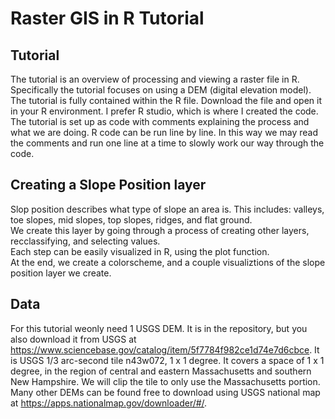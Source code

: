 # Raster GIS in R Tutorial
  
## Tutorial 
  
The tutorial is an overview of processing and viewing a raster file in R.
Specifically the tutorial focuses on using a DEM (digital elevation model).
The tutorial is fully contained within the R file. Download the file and open it in your R environment.
I prefer R studio, which is where I created the code.
The tutorial is set up as code with comments explaining the process and what we are doing.
R code can be run line by line. In this way we may read the comments and run one line at a time to slowly work
our way through the code.   
  
## Creating a Slope Position layer
  
Slop position describes what type of slope an area is. This includes: valleys, toe slopes, mid slopes, top slopes, ridges, and flat ground.  
We create this layer by going through a process of creating other layers, recclassifying, and selecting values.  
Each step can be easily visualized in R, using the plot function.  
At the end, we create a colorscheme, and a couple visualiztions of the slope position layer we create. 

## Data
  
For this tutorial weonly need 1 USGS DEM. It is in the repository, but you also download it from USGS
at https://www.sciencebase.gov/catalog/item/5f7784f982ce1d74e7d6cbce. It is USGS 1/3 arc-second tile n43w072, 1 x 1 degree.
It covers a space of 1 x 1 degree, in the region of central and eastern Massachusetts and southern New Hampshire. 
We will clip the tile to only use the Massachusetts portion. Many other DEMs can be found free to download using USGS national map
at https://apps.nationalmap.gov/downloader/#/.
